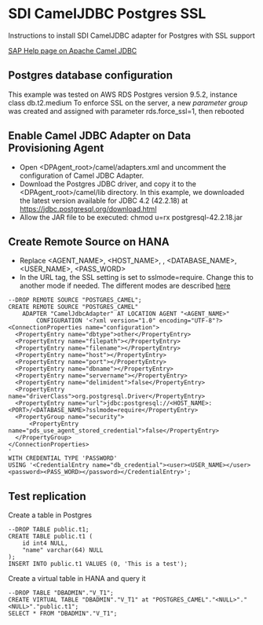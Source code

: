 # SDI CamelJDBC Postgres SSL
Instructions to install SDI CamelJDBC adapter for Postgres with SSL support

[SAP Help page on Apache Camel JDBC](https://help.sap.com/viewer/7952ef28a6914997abc01745fef1b607/2.0_SPS05/en-US/598cdd48941a41128751892fe68393f4.html)

## Postgres database configuration
This example was tested on AWS RDS Postgres version 9.5.2, instance class db.t2.medium
To enforce SSL on the server, a new *parameter group* was created and assigned with parameter rds.force_ssl=1, then rebooted

## Enable Camel JDBC Adapter on Data Provisioning Agent
- Open <DPAgent_root>/camel/adapters.xml and uncomment the configuration of Camel JDBC Adapter.
- Download the Postgres JDBC driver, and copy it to the <DPAgent_root>/camel/lib directory. In this example, 
we downloaded the latest version available for JDBC 4.2 (42.2.18) at https://jdbc.postgresql.org/download.html
- Allow the JAR file to be executed: chmod u=rx postgresql-42.2.18.jar

## Create Remote Source on HANA
- Replace <AGENT_NAME>, <HOST_NAME>, <PORT>, <DATABASE_NAME>, <USER_NAME>, <PASS_WORD>
- In the URL tag, the SSL setting is set to sslmode=require. Change this to another mode if needed. The different modes are described [here](https://jdbc.postgresql.org/documentation/head/ssl-client.html)

```
--DROP REMOTE SOURCE "POSTGRES_CAMEL";
CREATE REMOTE SOURCE "POSTGRES_CAMEL" 
	ADAPTER "CamelJdbcAdapter" AT LOCATION AGENT "<AGENT_NAME>"
		CONFIGURATION '<?xml version="1.0" encoding="UTF-8"?>
<ConnectionProperties name="configuration">
  <PropertyEntry name="dbtype">other</PropertyEntry>
  <PropertyEntry name="filepath"></PropertyEntry>
  <PropertyEntry name="filename"></PropertyEntry>
  <PropertyEntry name="host"></PropertyEntry>
  <PropertyEntry name="port"></PropertyEntry>
  <PropertyEntry name="dbname"></PropertyEntry>
  <PropertyEntry name="servername"></PropertyEntry>
  <PropertyEntry name="delimident">false</PropertyEntry>
  <PropertyEntry name="driverClass">org.postgresql.Driver</PropertyEntry>
  <PropertyEntry name="url">jdbc:postgresql://<HOST_NAME>:<PORT>/<DATABASE_NAME>?sslmode=require</PropertyEntry>
  <PropertyGroup name="security">
      <PropertyEntry name="pds_use_agent_stored_credential">false</PropertyEntry>
  </PropertyGroup>
</ConnectionProperties>
'
WITH CREDENTIAL TYPE 'PASSWORD'
USING '<CredentialEntry name="db_credential"><user><USER_NAME></user>
<password><PASS_WORD></password></CredentialEntry>';
```

## Test replication
Create a table in Postgres
```
--DROP TABLE public.t1;
CREATE TABLE public.t1 (
	id int4 NULL,
	"name" varchar(64) NULL
);
INSERT INTO public.t1 VALUES (0, 'This is a test');
```

Create a virtual table in HANA and query it
```
--DROP TABLE "DBADMIN"."V_T1";
CREATE VIRTUAL TABLE "DBADMIN"."V_T1" at "POSTGRES_CAMEL"."<NULL>"."<NULL>"."public.t1";
SELECT * FROM "DBADMIN"."V_T1";
```
